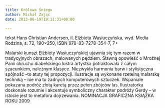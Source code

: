 ```yaml
---
title: Królowa Śniegu
author: Michał Zając
date: 2013-06-19T19:11:31+00:00

---
```

tekst Hans Christian Andersen, il. Elżbieta Wasiuczyńska, wyd. Media Rodzina, s. 72, 190&#215;250, ISBN 978-83-7278-354-7, 7+


  Malarski kunszt Elżbiety Wasiuczyńskiej ujawnia się tym razem w tradycyjnych obrazach, malowanych pędzlem. Sławną opowieść o Mroźnej Panii okruchu diabelskiego lustra artystka potraktowała z całym szacunkiem, należnym klasyce. Niezwykła harmonia barw i stylistyczna spójność –to atuty tej propozycji. Ilustracje są wykonane rzetelną malarską techniką – nie ma tu żadnych komputerowych sztuczek. Wspaniale pokazana podróż złotą karetą przez pełen zbójców las. Ilustratorka doskonale rozumie i akcentuje symboliczny charakter podróży Gerdy – w istocie jest to metafora dojrzewania.
NOMINACJA GRAFICZNA KSIĄŻKA ROKU 2009
